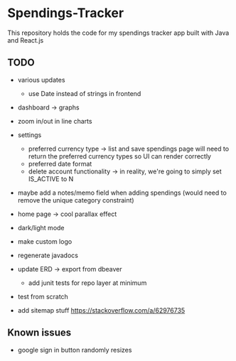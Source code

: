 # Spendings-Tracker

This repository holds the code for my spendings tracker app built with Java and React.js

## TODO
- various updates
  - use Date instead of strings in frontend

- dashboard -> graphs
- zoom in/out in line charts

- settings
  - preferred currency type -> list and save spendings page will need to return the preferred currency types so UI can render correctly
  - preferred date format
  - delete account functionality -> in reality, we're going to simply set IS_ACTIVE to N

- maybe add a notes/memo field when adding spendings (would need to remove the unique category constraint)
- home page -> cool parallax effect
- dark/light mode
- make custom logo
- regenerate javadocs
- update ERD -> export from dbeaver
  - add junit tests for repo layer at minimum
- test from scratch
- add sitemap stuff https://stackoverflow.com/a/62976735

## Known issues

- google sign in button randomly resizes
